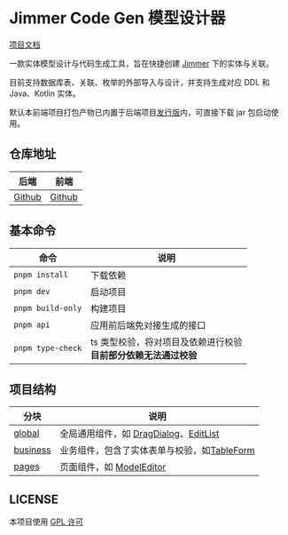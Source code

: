 # Jimmer Code Gen 模型设计器

[项目文档](https://pot-mot.github.io/jimmer-code-gen-doc/)

一款实体模型设计与代码生成工具，旨在快捷创建 [Jimmer](https://github.com/babyfish-ct/jimmer) 下的实体与关联。

目前支持数据库表、关联、枚举的外部导入与设计，并支持生成对应 DDL 和 Java、Kotlin 实体。

默认本前端项目打包产物已内置于后端项目[发行版](https://github.com/pot-mot/jimmer-code-gen-kotlin/releases)内，可直接下载
jar 包启动使用。

## 仓库地址

| 后端                                                                         | 前端                                                                       |
|----------------------------------------------------------------------------|--------------------------------------------------------------------------|
| [Github](https://github.com/pot-mot/jimmer-code-gen-kotlin)                | [Github](https://github.com/pot-mot/jimmer-code-gen-vue3)                |

## 基本命令

| 命令                | 说明                                  |
|-------------------|-------------------------------------|
| `pnpm install`    | 下载依赖                                |
| `pnpm dev`        | 启动项目                                |
| `pnpm build-only` | 构建项目                                |
| `pnpm api`        | 应用前后端免对接生成的接口                       |
| `pnpm type-check` | ts 类型校验，将对项目及依赖进行校验<br/>**目前部分依赖无法通过校验** |


## 项目结构

| 分块                                      | 说明                                                                                                                                     |
|-----------------------------------------|----------------------------------------------------------------------------------------------------------------------------------------|
| [global](src%2Fcomponents%2Fglobal)     | 全局通用组件，如 [DragDialog](src%2Fcomponents%2Fglobal%2Fdialog%2FDragDialog.vue)、[EditList](src%2Fcomponents%2Fglobal%2Flist%2FEditList.vue) |
| [business](src%2Fcomponents%2Fbusiness) | 业务组件，包含了实体表单与校验，如[TableForm](src%2Fcomponents%2Fbusiness%2Ftable%2FTableForm.vue)                                                      |
| [pages](src%2Fcomponents%2Fpages)       | 页面组件，如 [ModelEditor](src%2Fcomponents%2Fpages%2FModelEditor)                                                                           |

## LICENSE

本项目使用 [GPL 许可](LICENSE)
